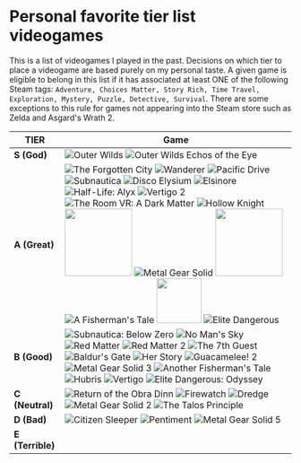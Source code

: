 # Personal favorite tier list videogames

This is a list of videogames I played in the past. Decisions on which tier to place a videogame are based purely on my personal taste. A given game is eligible to belong in this list if it has associated at least ONE of the following Steam tags: `Adventure, Choices Matter, Story Rich, Time Travel, Exploration, Mystery, Puzzle, Detective, Survival`. There are some exceptions to this rule for games not appearing into the Steam store such as Zelda and Asgard's Wrath 2.


|TIER|Game|
|--|--|
|**S (God)**| ![Outer Wilds] ![Outer Wilds Echos of the Eye] |
|**A (Great)**| ![The Forgotten City] ![Wanderer] ![Pacific Drive] ![Subnautica] ![Disco Elysium] ![Elsinore] ![Half-Life: Alyx] ![Vertigo 2] ![The Room VR: A Dark Matter] ![Hollow Knight] <img src="https://www.nintenderos.com/wp-content/uploads/2023/02/Zelda-tears-of-kingdom.jpg.webp" width="120"/> ![Metal Gear Solid] <img src="https://www.konami.com/products_master/eu_publish/mgs4/eu/es/images/65_mgs4_gamemain.jpg" width="120"/> ![A Fisherman's Tale] <img src="https://upload.wikimedia.org/wikipedia/en/thumb/b/b4/Asgard%27s_Wrath_2_cover.jpg/220px-Asgard%27s_Wrath_2_cover.jpg" width="80"> ![Elite Dangerous]|
|**B (Good)**| ![Subnautica: Below Zero] ![No Man's Sky] ![Red Matter] ![Red Matter 2] ![The 7th Guest] ![Baldur's Gate] ![Her Story] ![Guacamelee! 2] ![Metal Gear Solid 3] ![Another Fisherman's Tale]  ![Hubris] ![Vertigo] ![Elite Dangerous: Odyssey]|
|**C (Neutral)**| ![Return of the Obra Dinn] ![Firewatch] ![Dredge] ![Metal Gear Solid 2] ![The Talos Principle]|
|**D (Bad)**| ![Citizen Sleeper] ![Pentiment] ![Metal Gear Solid 5] |
|**E (Terrible)**||



<!-- God -->
[Outer Wilds]: https://shared.akamai.steamstatic.com/store_item_assets/steam/apps/753640/capsule_sm_120.jpg?t=1719514504
[Outer Wilds Echos of the Eye]: https://shared.akamai.steamstatic.com/store_item_assets/steam/apps/1622100/capsule_sm_120.jpg?t=1701451540

<!-- Great -->
[The Forgotten City]: https://shared.akamai.steamstatic.com/store_item_assets/steam/apps/874260/capsule_sm_120.jpg?t=1687310480
[Wanderer]: https://shared.akamai.steamstatic.com/store_item_assets/steam/apps/1599560/capsule_sm_120.jpg?t=1697136522
[Pacific Drive]: https://shared.akamai.steamstatic.com/store_item_assets/steam/apps/1458140/capsule_sm_120.jpg?t=1721286389
[Subnautica]: https://shared.akamai.steamstatic.com/store_item_assets/steam/apps/264710/capsule_sm_120.jpg?t=1721004725
[Disco Elysium]: https://shared.akamai.steamstatic.com/store_item_assets/steam/apps/632470/capsule_sm_120.jpg?t=1715250992
[Elsinore]: https://shared.akamai.steamstatic.com/store_item_assets/steam/apps/512890/capsule_sm_120.jpg?t=1679323467
[Half-Life: Alyx]: https://shared.akamai.steamstatic.com/store_item_assets/steam/apps/546560/capsule_sm_120.jpg?t=1673391297
[Vertigo 2]: https://shared.akamai.steamstatic.com/store_item_assets/steam/apps/843390/capsule_sm_120.jpg?t=1704404090
[The Room VR: A Dark Matter]: https://shared.akamai.steamstatic.com/store_item_assets/steam/apps/1104380/capsule_sm_120.jpg?t=1646758373
[Metal Gear Solid]: https://shared.akamai.steamstatic.com/store_item_assets/steam/apps/2131630/capsule_sm_120.jpg?t=1718872431
[Metal Gear Solid 4]: https://www.konami.com/products_master/eu_publish/mgs4/eu/es/images/65_mgs4_gamemain.jpg
[A Fisherman's Tale]: https://shared.akamai.steamstatic.com/store_item_assets/steam/apps/559330/capsule_sm_120.jpg?t=1717509621
[Elite Dangerous]: https://shared.akamai.steamstatic.com/store_item_assets/steam/apps/359320/capsule_sm_120.jpg?t=1716466488

<!-- Good -->
[Hollow Knight]: https://shared.akamai.steamstatic.com/store_item_assets/steam/apps/367520/capsule_sm_120.jpg?t=1695270428
[Subnautica: Below Zero]: https://shared.akamai.steamstatic.com/store_item_assets/steam/apps/848450/capsule_sm_120.jpg?t=1721005104
[No Man's Sky]: https://shared.akamai.steamstatic.com/store_item_assets/steam/apps/275850/capsule_sm_120.jpg?t=1721300183
[Red Matter 2]: https://shared.akamai.steamstatic.com/store_item_assets/steam/apps/2081470/capsule_sm_120.jpg?t=1696443569
[The 7th Guest]: https://shared.akamai.steamstatic.com/store_item_assets/steam/apps/2456960/capsule_sm_120.jpg?t=1698762760
[Baldur's Gate]: https://shared.akamai.steamstatic.com/store_item_assets/steam/apps/1086940/capsule_sm_120.jpg?t=1721123311
[Her Story]: https://shared.akamai.steamstatic.com/store_item_assets/steam/bundles/11633/9q339iymxtbvg6of/capsule_sm_120.jpg?t=1566578423
[Guacamelee! 2]: https://shared.akamai.steamstatic.com/store_item_assets/steam/apps/534550/capsule_sm_120.jpg?t=1692710946
[Metal Gear Solid 3]: https://shared.akamai.steamstatic.com/store_item_assets/steam/apps/2131650/capsule_sm_120.jpg?t=1718795799
[Red Matter]: https://shared.akamai.steamstatic.com/store_item_assets/steam/apps/966680/capsule_sm_120.jpg?t=1698330735
[Another Fisherman's Tale]: https://shared.akamai.steamstatic.com/store_item_assets/steam/apps/2096570/capsule_sm_120.jpg?t=1710927526
[Hubris]: https://shared.akamai.steamstatic.com/store_item_assets/steam/apps/1265800/capsule_sm_120.jpg?t=1708101058
[Vertigo]: https://shared.akamai.steamstatic.com/store_item_assets/steam/apps/1318090/capsule_sm_120.jpg?t=1698775338
[Elite Dangerous: Odyssey]: https://shared.akamai.steamstatic.com/store_item_assets/steam/apps/1336350/capsule_sm_120.jpg?t=1709141412

<!-- Neutral -->
[Return of the Obra Dinn]: https://shared.akamai.steamstatic.com/store_item_assets/steam/apps/653530/capsule_sm_120.jpg?t=1686697594
[Firewatch]: https://shared.akamai.steamstatic.com/store_item_assets/steam/apps/383870/capsule_sm_120.jpg?t=1688484486
[Dredge]: https://shared.akamai.steamstatic.com/store_item_assets/steam/apps/1562430/capsule_sm_120.jpg?t=1717875055
[Metal Gear Solid 2]: https://shared.akamai.steamstatic.com/store_item_assets/steam/apps/2131640/capsule_sm_120.jpg?t=1718795583
[The Talos Principle]: https://shared.akamai.steamstatic.com/store_item_assets/steam/apps/257510/capsule_sm_120.jpg?t=1710246642

<!-- Bad -->
[Citizen Sleeper]: https://shared.akamai.steamstatic.com/store_item_assets/steam/apps/1578650/capsule_sm_120.jpg?t=1715129534
[Pentiment]: https://shared.akamai.steamstatic.com/store_item_assets/steam/apps/1205520/capsule_sm_120.jpg?t=1713828301
[Metal Gear Solid 5]: https://shared.akamai.steamstatic.com/store_item_assets/steam/apps/287700/capsule_sm_120.jpg?t=1718868653
